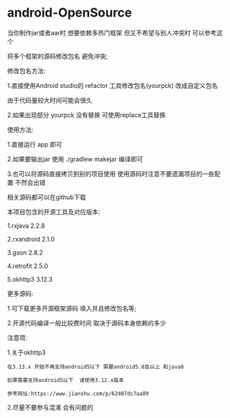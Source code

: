 # android-OpenSource

当你制作jar或者aar时 想要依赖多热门框架  但又不希望与别人冲突时  可以参考这个

将多个框架的源码修改包名 避免冲突;


修改包名方法:

1.直接使用Android studio的 refactor 工具修改包名(yourpck)  改成自定义包名

  由于代码量较大时间可能会很久

2.如果出现部分 yourpck 没有替换  可使用replace工具替换

使用方法:

1.直接运行 app 即可

2.如果要输出jar  使用 ./gradlew makejar 编译即可

3.也可以将源码直接拷贝到别的项目使用 使用源码时注意不要遗漏项目的一些配置  不然会出错


相关源码都可以在github下载

本项目包含的开源工具及对应版本:

 1.rxjava         2.2.8

 2.rxandroid      2.1.0

 3.gson           2.8.2

 4.retrofit       2.5.0

 5.okhttp3        3.12.3



更多源码:

1.可下载更多开源框架源码 填入并且修改包名等;

2.开源代码编译一般比较费时间  取决于源码本身依赖的多少


注意项:

1.关于okhttp3

    在3.13.x 开始不再支持android5以下 需要android5.0及以上 和java8

	如果需要支持android5以下  请使用3.12.x版本

	参考网址:https://www.jianshu.com/p/62407dc7aa89

2.尽量不要参与混淆 会有问题的
